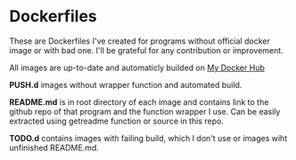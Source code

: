 # Dockerfiles
These are Dockerfiles I've created for programs without official docker image or with bad one. I'll be grateful for any contribution or improvement.

All images are up-to-date and automaticly builded on [My Docker Hub](https://hub.docker.com/u/ondrejmo)  

**PUSH.d** images without wrapper function and automated build.

**README.md** is in root directory of each image and contains link to the github repo of that program and the function wrapper I use. Can be easily extracted using getreadme function or source in this repo.

**TODO.d** contains images with failing build, which I don't use or images wiht unfinished README.md.
